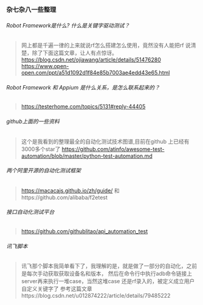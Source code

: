 ### 杂七杂八一些整理
######   Robot Framework是什么? 什么是关键字驱动测试？
>网上都是千遍一律的上来就说rf怎么搭建怎么使用，竟然没有人能把rf 说清楚，除了下面这篇文章，让人有点惊讶。
>https://blog.csdn.net/ojiawang/article/details/51476280
>https://www.open-open.com/ppt/a51d1092d1f84e85b7003ae4edd43e65.html

######   Robot Framework  和 Appium 是什么关系，是怎么联系起来的？
> 
>https://testerhome.com/topics/5131#reply-44405

######   github上面的一些资料
>这个是我看到的整理最全的自动化测试技术图谱,目前在github 上已经有3000多个star了
>https://github.com/atinfo/awesome-test-automation/blob/master/python-test-automation.md

######   两个阿里开源的自动化测试框架
>https://macacajs.github.io/zh/guide/  和https://github.com/alibaba/f2etest 


######   接口自动化测试平台
>https://github.com/githublitao/api_automation_test

######  讯飞脚本
>讯飞那个脚本我简单看下了，我理解的是，就是做了一部分的自动化，之前是每次手动获取获取设备名和版本，
然后在命令行中执行adb命令链接上server再来执行一堆case，当然这堆case 还是rf录入的，被定义成立用户自定义关键字了
>参考这篇文章https://blog.csdn.net/u012874222/article/details/79485222